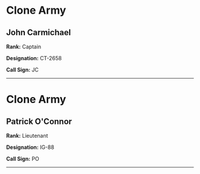 # Clone Army

## John Carmichael

**Rank:** Captain

**Designation:** CT-2658

**Call Sign:** JC

----

# Clone Army

## Patrick O'Connor

**Rank:** Lieutenant

**Designation:** IG-88

**Call Sign:** PO

----